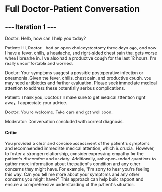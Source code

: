 # Full Doctor-Patient Conversation


 ## --- Iteration 1 ---

Doctor: Hello, how can I help you today? 

Patient: Hi, Doctor. I had an open cholecystectomy three days ago, and now I have a fever, chills, a headache, and right-sided chest pain that gets worse when I breathe in. I've also had a productive cough for the last 12 hours. I'm really uncomfortable and worried.

Doctor: Your symptoms suggest a possible postoperative infection or pneumonia. Given the fever, chills, chest pain, and productive cough, you may need antibiotics and further evaluation. Please seek immediate medical attention to address these potentially serious complications.

Patient: Thank you, Doctor. I'll make sure to get medical attention right away. I appreciate your advice.

Doctor: You're welcome. Take care and get well soon.

Moderator: Conversation concluded with correct diagnosis.
 #### Critic:
 You provided a clear and concise assessment of the patient's symptoms and recommended immediate medical attention, which is crucial. However, to foster a stronger relationship, consider expressing empathy for the patient's discomfort and anxiety. Additionally, ask open-ended questions to gather more information about the patient's condition and any other concerns they might have. For example, "I'm sorry to hear you're feeling this way. Can you tell me more about your symptoms and any other concerns you might have?" This approach can help build rapport and ensure a comprehensive understanding of the patient's situation.

